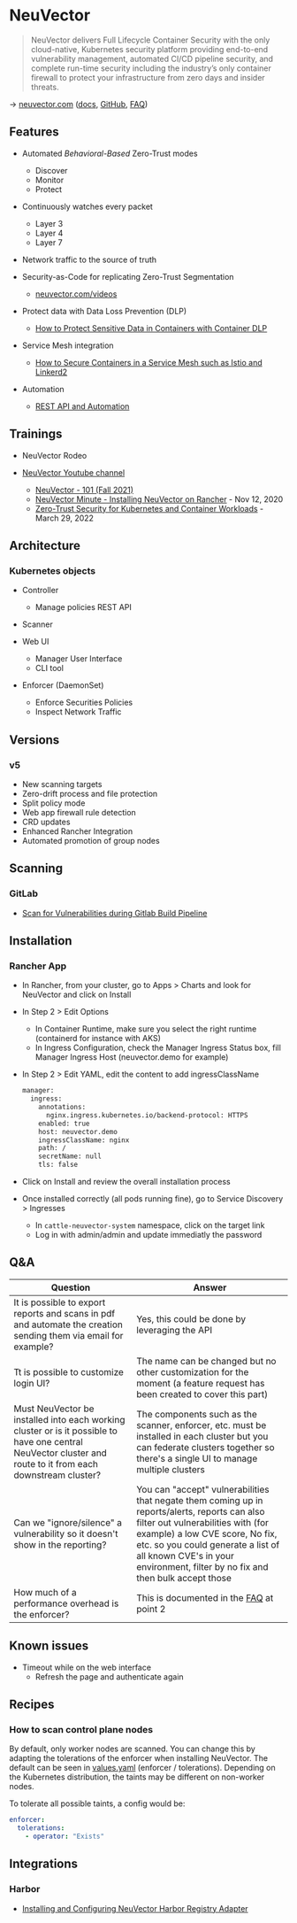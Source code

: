 # NeuVector

> NeuVector delivers Full Lifecycle Container Security with the only cloud-native, Kubernetes security platform providing end-to-end vulnerability management, automated CI/CD pipeline security, and complete run-time security including the industry’s only container firewall to protect your infrastructure from zero days and insider threats.

→ [neuvector.com](https://neuvector.com/) ([docs](https://docs.neuvector.com/), [GitHub](https://github.com/neuvector/neuvector), [FAQ](https://neuvector.com/wp-content/uploads/2019/05/NeuVector-Customer-FAQ.pdf))

## Features

* Automated _Behavioral-Based_ Zero-Trust modes
  * Discover
  * Monitor
  * Protect

* Continuously watches every packet
  * Layer 3
  * Layer 4
  * Layer 7

* Network traffic to the source of truth

* Security-as-Code for replicating Zero-Trust Segmentation
  * [neuvector.com/videos](https://neuvector.com/videos/the-neuvector-minute-security-policy-as-code/)

* Protect data with Data Loss Prevention (DLP)
  * [How to Protect Sensitive Data in Containers with Container DLP](https://blog.neuvector.com/article/protect-sensitive-data-with-container-dlp)

* Service Mesh integration
  * [How to Secure Containers in a Service Mesh such as Istio and Linkerd2](https://neuvector.com/videos/secure-containers-in-service-mesh-istio/)

* Automation
  * [REST API and Automation](https://open-docs.neuvector.com/automation/automation)

## Trainings

* NeuVector Rodeo

* [NeuVector Youtube channel](https://www.youtube.com/channel/UCpAoVOdUS0i7T92cszeRVoQ)
  * [NeuVector - 101 (Fall 2021)](https://www.youtube.com/watch?v=9ihaBr_QGzQ)
  * [NeuVector Minute - Installing NeuVector on Rancher](https://www.youtube.com/watch?v=cc8nA7nxuDc) - Nov 12, 2020
  * [Zero-Trust Security for Kubernetes and Container Workloads](https://www.youtube.com/watch?v=SzNbJ7W3Mik) - March 29, 2022

## Architecture

### Kubernetes objects

* Controller
  * Manage policies REST API

* Scanner

* Web UI
  * Manager User Interface
  * CLI tool

* Enforcer (DaemonSet)
  * Enforce Securities Policies
  * Inspect Network Traffic

## Versions

### v5

* New scanning targets
* Zero-drift process and file protection
* Split policy mode
* Web app firewall rule detection
* CRD updates
* Enhanced Rancher Integration
* Automated promotion of group nodes

## Scanning

### GitLab

* [Scan for Vulnerabilities during Gitlab Build Pipeline](https://docs.neuvector.com/scanning/build/gitlab)

## Installation

### Rancher App

* In Rancher, from your cluster, go to Apps > Charts and look for NeuVector and click on Install
* In Step 2 > Edit Options
  * In Container Runtime, make sure you select the right runtime (containerd for instance with AKS)
  * In Ingress Configuration, check the Manager Ingress Status box, fill Manager Ingress Host (neuvector.demo for example)
* In Step 2 > Edit YAML, edit the content to add ingressClassName

  ```bash
  manager:
    ingress:
      annotations:
        nginx.ingress.kubernetes.io/backend-protocol: HTTPS
      enabled: true
      host: neuvector.demo
      ingressClassName: nginx
      path: /
      secretName: null
      tls: false
  ```

* Click on Install and review the overall installation process
* Once installed correctly (all pods running fine), go to Service Discovery > Ingresses
  * In `cattle-neuvector-system` namespace, click on the target link
  * Log in with admin/admin and update immediatly the password

## Q&A

Question | Answer
-------- | ------
It is possible to export reports and scans in pdf and automate the creation sending them via email for example? | Yes, this could be done by leveraging the API
Tt is possible to customize login UI? | The name can be changed but no other customization for the moment (a feature request has been created to cover this part)
Must NeuVector be installed into each working cluster or is it possible to have one central NeuVector cluster and route to it from each downstream cluster? | The components such as the scanner, enforcer, etc. must be installed in each cluster but you can federate clusters together so there's a single UI to manage multiple clusters
Can we "ignore/silence" a vulnerability so it doesn't show in the reporting? | You can "accept" vulnerabilities that negate them coming up in reports/alerts, reports can also filter out vulnerabilities with (for example) a low CVE score, No fix, etc. so you could generate a list of all known CVE's in your environment, filter by no fix and then bulk accept those
How much of a performance overhead is the enforcer? | This is documented in the [FAQ](https://neuvector.com/wp-content/uploads/2019/05/NeuVector-Customer-FAQ.pdf) at point 2

## Known issues

* Timeout while on the web interface
  * Refresh the page and authenticate again

## Recipes

### How to scan control plane nodes

By default, only worker nodes are scanned. You can change this by adapting the tolerations of the enforcer when installing NeuVector. The default can be seen in [values.yaml](https://github.com/neuvector/neuvector-helm/blob/master/charts/core/values.yaml) (enforcer / tolerations). Depending on the Kubernetes distribution, the taints may be different on non-worker nodes.

To tolerate all possible taints, a config would be:

```yaml
enforcer:
  tolerations:
    - operator: "Exists"
```

## Integrations

### Harbor

* [Installing and Configuring NeuVector Harbor Registry Adapter](https://github.com/rancher/barn/blob/main/Walkthroughs/NeuVector/Harbor%20Adapter%20Configuration/README.md)
